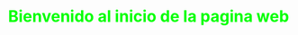 <h1 style="text-align: center;"><span style="color: #00ff00;">Bienvenido al inicio de la pagina web</span></h1>
